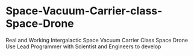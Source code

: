 # Space-Vacuum-Carrier-class-Space-Drone
Real and Working Intergalactic Space Vacuum Carrier Class Space Drone
Use Lead Programmer with Scientist and Engineers to develop

